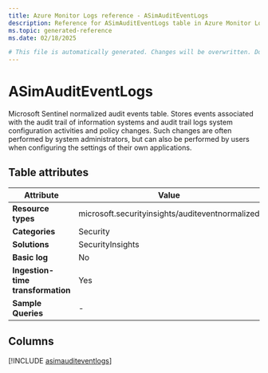 ```yaml
---
title: Azure Monitor Logs reference - ASimAuditEventLogs
description: Reference for ASimAuditEventLogs table in Azure Monitor Logs.
ms.topic: generated-reference
ms.date: 02/18/2025

# This file is automatically generated. Changes will be overwritten. Do not change this file directly.
---
```


# ASimAuditEventLogs

Microsoft Sentinel normalized audit events table. Stores events associated with the audit trail of information systems and audit trail logs system configuration activities and policy changes. Such changes are often performed by system administrators, but can also be performed by users when configuring the settings of their own applications.


## Table attributes

|Attribute|Value|
|---|---|
|**Resource types**|microsoft.securityinsights/auditeventnormalized|
|**Categories**|Security|
|**Solutions**| SecurityInsights|
|**Basic log**|No|
|**Ingestion-time transformation**|Yes|
|**Sample Queries**|-|



## Columns
  
[!INCLUDE [asimauditeventlogs](~/reusable-content/ce-skilling/azure/includes/azure-monitor/reference/tables/asimauditeventlogs-include.md)]
